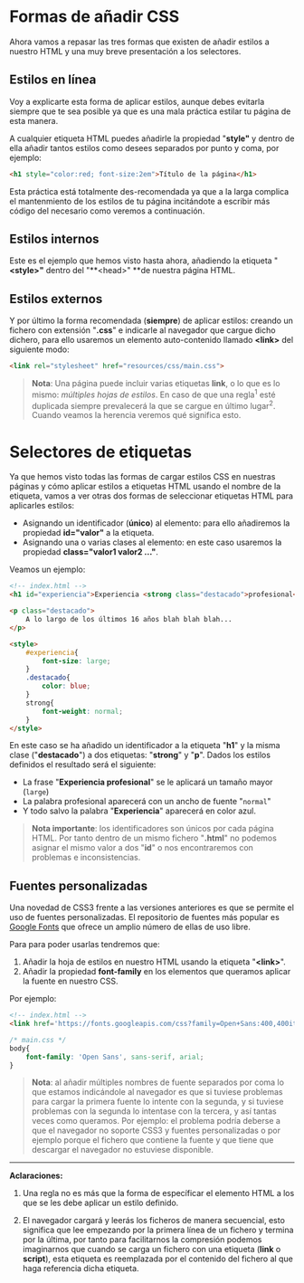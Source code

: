 # Formas de añadir CSS

Ahora vamos a repasar las tres formas que existen de añadir estilos a nuestro HTML y una muy breve presentación a los selectores.

## Estilos en línea

Voy a explicarte esta forma de aplicar estilos, aunque debes evitarla siempre que te sea posible ya que es una mala práctica estilar tu página de esta manera.

A cualquier etiqueta HTML puedes añadirle la propiedad "**style"** y dentro de ella añadir tantos estilos como desees separados por punto y coma, por ejemplo:

```html
<h1 style="color:red; font-size:2em">Título de la página</h1>
```

Esta práctica está totalmente des-recomendada ya que a la larga complica el mantenmiento de los estilos de tu página incitándote a escribir más código del necesario como veremos a continuación.

## Estilos internos

Este es el ejemplo que hemos visto hasta ahora, añadiendo la etiqueta "**&lt;style&gt;"** dentro del "**&lt;head&gt;" **de nuestra página HTML.

## Estilos externos

Y por último la forma recomendada \(**siempre**\) de aplicar estilos: creando un fichero con extensión "**.css**" e indicarle al navegador que cargue dicho dichero, para ello usaremos un elemento auto-contenido llamado **&lt;link&gt;** del siguiente modo:

```html
<link rel="stylesheet" href="resources/css/main.css">
```

> **Nota**: Una página puede incluir varias etiquetas **link**, o lo que es lo mismo: _múltiples hojas de estilos_. En caso de que una regla<sup>1</sup> esté duplicada siempre prevalecerá la que se cargue en último lugar<sup>2</sup>. Cuando veamos la herencia veremos qué significa esto.

# Selectores de etiquetas

Ya que hemos visto todas las formas de cargar estilos CSS en nuestras páginas y cómo aplicar estilos a etiquetas HTML usando el nombre de la etiqueta, vamos a ver otras dos formas de seleccionar etiquetas HTML para aplicarles estilos:

* Asignando un identificador \(**único**\) al elemento: para ello añadiremos la propiedad **id="valor"** a la etiqueta.
* Asignando una o varias clases al elemento: en este caso usaremos la propiedad **class="valor1 valor2 ..."**.

Veamos un ejemplo:

```html
<!-- index.html -->
<h1 id="experiencia">Experiencia <strong class="destacado">profesional<strong></h1>

<p class="destacado">
    A lo largo de los últimos 16 años blah blah blah...
</p>

<style>
    #experiencia{
        font-size: large;
    }
    .destacado{
        color: blue;
    }
    strong{
        font-weight: normal;
    }
</style>
```

En este caso se ha añadido un identificador a la etiqueta "**h1**" y la misma clase \("**destacado**"\) a dos etiquetas: "**strong**" y "**p**". Dados los estilos definidos el resultado será el siguiente:

* La frase "**Experiencia profesional**" se le aplicará un tamaño mayor \(`large`\)
* La palabra profesional aparecerá con un ancho de fuente "`normal`" 
* Y todo salvo la palabra "**Experiencia**" aparecerá en color azul.

> **Nota importante**: los identificadores son únicos por cada página HTML. Por tanto dentro de un mismo fichero "**.html**" no podemos asignar el mismo valor a dos "**id**" o nos encontraremos con problemas e inconsistencias.

## Fuentes personalizadas

Una novedad de CSS3 frente a las versiones anteriores es que se permite el uso de fuentes personalizadas. El repositorio de fuentes más popular es [Google Fonts](https://www.google.com/fonts) que ofrece un amplio número de ellas de uso libre.

Para para poder usarlas tendremos que:

1. Añadir la hoja de estilos en nuestro HTML usando la etiqueta "**&lt;link&gt;**".
2. Añadir la propiedad **font-family** en los elementos que queramos aplicar la fuente en nuestro CSS.

Por ejemplo:

```html
<!-- index.html -->
<link href='https://fonts.googleapis.com/css?family=Open+Sans:400,400italic,600italic,700' rel='stylesheet' type='text/css'>
```

```css
/* main.css */
body{
    font-family: 'Open Sans', sans-serif, arial;
}
```

> **Nota**: al añadir múltiples nombres de fuente separados por coma lo que estamos indicándole al navegador es que si tuviese problemas para cargar la primera fuente lo intente con la segunda, y si tuviese problemas con la segunda lo intentase con la tercera, y así tantas veces como queramos. Por ejemplo: el problema podría deberse a que el navegador no soporte CSS3 y fuentes personalizadas o por ejemplo porque el fichero que contiene la fuente y que tiene que descargar el navegador no estuviese disponible.

<hr>



**Aclaraciones:**<br>



1. Una regla no es más que la forma de específicar el elemento HTML a los que se les debe aplicar un estilo definido.

2. El navegador cargará y leerás los ficheros de manera secuencial, esto significa que lee empezando por la primera línea de un fichero y termina por la última, por tanto para facilitarnos la compresión podemos imaginarnos que cuando se carga un fichero con una etiqueta (**link** o **script**), esta etiqueta es reemplazada por el contenido del fichero al que haga referencia dicha etiqueta.




